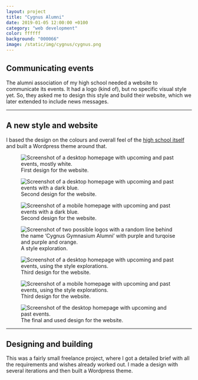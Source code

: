 ```yaml
---
layout: project
title: "Cygnus Alumni"
date: 2019-01-05 12:00:00 +0100
category: "web development"
color: ffffff
background: "000066"
image: /static/img/cygnus/cygnus.png
---
```


## Communicating events

The alumni association of my high school needed a website to communicate its events. It had a logo (kind of), but no specific visual style yet. So, they asked me to design this style and build their website, which we later extended to include news messages.

---

## A new style and website

I based the design on the colours and overall feel of the [high school itself](http://www.cygnusgymnasium.nl/) and built a Wordpress theme around that.

<div class="project__picture-group">

  <figure class="project__picture">
    <img class="project__image" alt="Screenshot of a desktop homepage with upcoming and past events, mostly white."
      srcset="/static/img/cygnus/desktop-1.png 1x,
        /static/img/cygnus/desktop-1@2x.png 2x"
      src="/static/img/cygnus/desktop-1.png">
    <figcaption class="project__caption">
      First design for the website.
    </figcaption>
  </figure>

  <figure class="project__picture">
    <img class="project__image" alt="Screenshot of a desktop homepage with upcoming and past events with a dark blue."
      srcset="/static/img/cygnus/desktop-2.png 1x,
        /static/img/cygnus/desktop-2.png 2x"
      src="/static/img/cygnus/desktop-2.png">
    <figcaption class="project__caption">
      Second design for the website.
    </figcaption>
  </figure>

  <figure class="project__picture">
    <img class="project__image" alt="Screenshot of a mobile homepage with upcoming and past events with a dark blue."
      srcset="/static/img/cygnus/mobile-2.png 1x,
        /static/img/cygnus/mobile-2.png 2x"
      src="/static/img/cygnus/mobile-2.png">
    <figcaption class="project__caption">
      Second design for the website.
    </figcaption>
  </figure>

  <figure class="project__picture">
    <img class="project__image" alt="Screenshot of two possible logos with a random line behind the name ‘Cygnus Gymnasium Alumni’ with purple and turqoise and purple and orange."
      srcset="/static/img/cygnus/style-exploration.png 1x,
        /static/img/cygnus/style-exploration.png 2x"
      src="/static/img/cygnus/style-exploration.png">
    <figcaption class="project__caption">
      A style exploration.
    </figcaption>
  </figure>

  <figure class="project__picture">
    <img class="project__image" alt="Screenshot of a desktop homepage with upcoming and past events, using the style explorations."
      srcset="/static/img/cygnus/desktop-3.png 1x,
        /static/img/cygnus/desktop-3.png 2x"
      src="/static/img/cygnus/desktop-3.png">
    <figcaption class="project__caption">
      Third design for the website.
    </figcaption>
  </figure>

  <figure class="project__picture">
    <img class="project__image" alt="Screenshot of a mobile homepage with upcoming and past events, using the style explorations."
      srcset="/static/img/cygnus/mobile-3.png 1x,
        /static/img/cygnus/mobile-3.png 2x"
      src="/static/img/cygnus/mobile-3.png">
    <figcaption class="project__caption">
      Third design for the website.
    </figcaption>
  </figure>

  <figure class="project__picture">
    <img class="project__image" alt="Screenshot of the desktop homepage with upcoming and past events."
      srcset="/static/img/cygnus/frontpage.png 1x,
        /static/img/cygnus/frontpage@2x.png 2x"
      src="/static/img/cygnus/frontpage.png">
    <figcaption class="project__caption">
      The final and used design for the website.
    </figcaption>
  </figure>

</div>


---

## Designing and building

This was a fairly small freelance project, where I got a detailed brief with all the requirements and wishes already worked out. I made a design with several iterations and then built a Wordpress theme.
